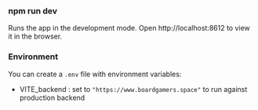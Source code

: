 ### npm run dev

Runs the app in the development mode.
Open http://localhost:8612 to view it in the browser.

### Environment

You can create a `.env` file with environment variables:

- VITE_backend : set to `"https://www.boardgamers.space"` to run against production backend
